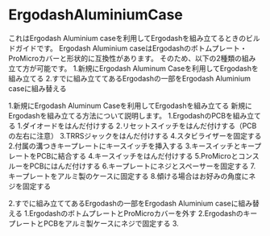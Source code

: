 # ErgodashAluminiumCase
これはErgodash Aluminium caseを利用してErgodashを組み立てるときのビルドガイドです。
Ergodash Aluminium caseはErgodashのボトムプレート・ProMicroカバーと形状的に互換性があります。
そのため、以下の2種類の組み立て方が可能です。
1.新規にErgodash Aluminum Caseを利用してErgodashを組み立てる
2.すでに組み立ててあるErgodashの一部をErgodash Aluminium caseに組み替える

1.新規にErgodash Aluminum Caseを利用してErgodashを組み立てる
  新規にErgodashを組み立てる方法について説明します。
  1.ErgodashのPCBを組み立てる
    1.ダイオードをはんだ付けする
    2.リセットスイッチをはんだ付けする（PCBの左右に注意）
    3.TRRSジャックをはんだ付けする
    4.スタビライザーを固定する
  2.付属の溝つきキープレートにキースイッチを挿入する
  3.キースイッチとキープレートをPCBに結合する
  4.キースイッチをはんだ付けする
  5.ProMicroとコンスルーをPCBにはんだ付けする
  6.キープレートにネジとスペーサーを固定する
  7.キープレートをアルミ製のケースに固定する
  8.傾ける場合はお好みの角度にネジを固定する

2.すでに組み立ててあるErgodashの一部をErgodash Aluminium caseに組み替える
  1.ErgodashのボトムプレートとProMicroカバーを外す
  2.ErgodashのキープレートとPCBをアルミ製ケースにネジで固定する
  3.
